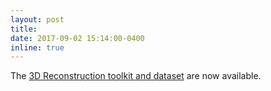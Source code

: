 ```yaml
---
layout: post
title: 
date: 2017-09-02 15:14:00-0400
inline: true
---
```


The [3D Reconstruction toolkit and dataset]({{site.url}}{{site.baseurl}}/3drecon_dataset) are now available.
